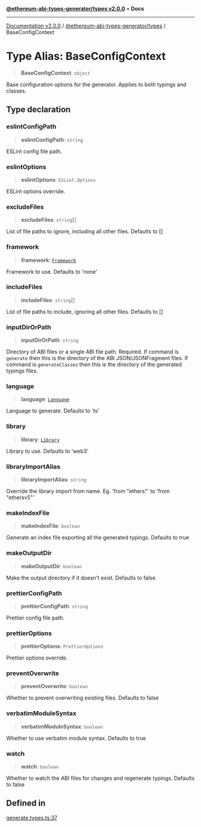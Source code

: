 [**@ethereum-abi-types-generator/types v2.0.0**](../README.md) • **Docs**

***

[Documentation v2.0.0](../../../packages.md) / [@ethereum-abi-types-generator/types](../README.md) / BaseConfigContext

# Type Alias: BaseConfigContext

> **BaseConfigContext**: `object`

Base configuration options for the generator.
Applies to both typings and classes.

## Type declaration

### eslintConfigPath

> **eslintConfigPath**: `string`

ESLint config file path.

### eslintOptions

> **eslintOptions**: `ESLint.Options`

ESLint options override.

### excludeFiles

> **excludeFiles**: `string`[]

List of file paths to ignore, including all other files. Defaults to []

### framework

> **framework**: [`Framework`](Framework.md)

Framework to use. Defaults to 'none'

### includeFiles

> **includeFiles**: `string`[]

List of file paths to include, ignoring all other files. Defaults to []

### inputDirOrPath

> **inputDirOrPath**: `string`

Directory of ABI files or a single ABI file path. Required.
If command is `generate` then this is the directory of the ABI JSON/JSONFragment files.
If command is `generateClasses` then this is the directory of the generated typings files.

### language

> **language**: [`Language`](Language.md)

Language to generate. Defaults to 'ts'

### library

> **library**: [`Library`](Library.md)

Library to use. Defaults to 'web3'

### libraryImportAlias

> **libraryImportAlias**: `string`

Override the library import from name. Eg. 'from "ethers"' to 'from "ethersv5"'

### makeIndexFile

> **makeIndexFile**: `boolean`

Generate an index file exporting all the generated typings. Defaults to true

### makeOutputDir

> **makeOutputDir**: `boolean`

Make the output directory if it doesn't exist. Defaults to false

### prettierConfigPath

> **prettierConfigPath**: `string`

Prettier config file path.

### prettierOptions

> **prettierOptions**: `PrettierOptions`

Prettier options override.

### preventOverwrite

> **preventOverwrite**: `boolean`

Whether to prevent overwriting existing files. Defaults to false

### verbatimModuleSyntax

> **verbatimModuleSyntax**: `boolean`

Whether to use verbatim module syntax. Defaults to true

### watch

> **watch**: `boolean`

Whether to watch the ABI files for changes and regenerate typings. Defaults to false

## Defined in

[generate.types.ts:37](https://github.com/niZmosis/ethereum-abi-types-generator/blob/34014c6ac1a58a7622fbd21e7421270aae38bf36/packages/types/src/generate.types.ts#L37)
